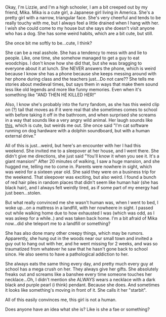 Okay, I'm Lizzie, and I'm a high schooler, I am a bit creeped out by my friend, Mika. Mika is a cute girl, a Japanese girl living in America. She's a pretty girl with a narrow, triangular face. She's very cheerful and tends to be really touchy with me, but I always feel a little drained when I hang with her. I wish she could come to my house but she says she doesn't visit anyone who has a dog. She has some weird habits, which are a bit cute, but still.

She once bit me softly to be...cute, I think?

She can be a real asshole. She has a tendency to mess with and lie to people. Like, one time, she somehow managed to get a guy to eat woodchips. I don't know how she did that, but she was bragging to everyone about it at lunch. She NEVER answers the phone, which is weird because I know she has a phone because she keeps messing around with her phone during class and the teachers just...Do not care?? She tells me stories about medieval times, but says them in ways that make them sound less like old legends and more like funny memories. Even when it's something like "AND THEN HE KILLED HER!"

Also, I know she's probably into the furry fandom, as she has this weird clip on (?) tail that moves as if it were real that she sometimes comes to school with before taking it off in the bathroom, and when surprised she screams in a way that sounds like a very angry wild animal. Her laugh sounds like [this](https://www.youtube.com/watch?v=fQVhppRP4Wo), which is cute, but weirds me out. She once said "I'm cat software running on dog hardware with a dolphin soundboard, but with a human external drive."

All of this is just...weird, but here's an encounter with her I had this weekend. She invited me to a sleepover at her house, and I went there. She didn't give me directions, she just said "You'll know it when you see it. It's a giant mansion!" After 20 minutes of walking, I saw a huge mansion, and she hugged me, telling me to come in. Parents were nowhere in sight, which was weird for a sixteen year old. She said they were on a business trip for the weekend. That sleepover was exciting, but also weird. I found a bunch of red hair piles in random places that didn't seem like human hair (she has black hair), and I always felt weirdly tired, as if some part of my energy had just been...stolen.

But what really convinced me she wasn't human was, when I went to bed, I woke up...on a mattress in a landfill, with her nowheere in sight. I passed out while walking home due to how exhausted I was (which was odd, as I was asleep for a while..) and was taken back home. I'm a bit afraid of Mika now...did she teleport me to a landfill or something?

She has also done many other creepy things, which may be rumors. Apparently, she hung out in the woods near our small town and invited a guy out to hang out with her, and he went missing for 2 weeks, and was so traumatized from whatever he saw that he hasn't gone back to school since. He also seems to have a pathological addiction to her.

She always eats the same thing every day, and pretty much every guy at school has a mega crush on her. They always give her gifts. She absolutely freaks out and screams like a banshee every time someone touches her necklace...Oh, I didn't mention she ALWAYS wears a necklace with a dark black and purple pearl (i think) pendant. Because she does. And sometimes it looks like something's moving in front of it. She calls it her "starbit".

All of this easily convinces me, this girl is not a human.

Does anyone have an idea what she is? Like is she a fae or something?